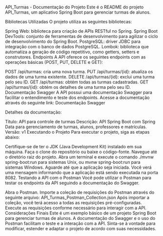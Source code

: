 API_Turmas - Documentação do Projeto
Este é o README do projeto API_Turmas, um aplicativo Spring Boot para gerenciar turmas de alunos.

Bibliotecas Utilizadas
O projeto utiliza as seguintes bibliotecas:

Spring Web: biblioteca para criação de APIs RESTful no Spring.
Spring Boot DevTools: conjunto de ferramentas de desenvolvimento para agilizar o ciclo de desenvolvimento do Spring Boot.
PostgreSQL: driver JDBC para integração com o banco de dados PostgreSQL.
Lombok: biblioteca que automatiza a geração de código repetitivo, como getters, setters e construtores.
Endpoints
A API oferece os seguintes endpoints com as operações básicas (POST, PUT, DELETE e GET):

POST /api/turmas: cria uma nova turma.
PUT /api/turmas/{id}: atualiza os dados de uma turma existente.
DELETE /api/turmas/{id}: exclui uma turma pelo seu ID.
GET /api/turmas: obtém todas as turmas cadastradas.
GET /api/turmas/{id}: obtém os detalhes de uma turma pelo seu ID.
Documentação Swagger
A API possui uma documentação Swagger para facilitar o entendimento e teste dos endpoints. Acesse a documentação através do seguinte link: Documentação Swagger

Detalhes da documentação:

Título: API para controle de turmas
Descrição: API Spring Boot com Spring Data para gerenciamento de turmas, alunos, professores e matrículas.
Versão: v1
Executando o Projeto
Para executar o projeto, siga as etapas abaixo:

Certifique-se de ter o JDK (Java Development Kit) instalado em sua máquina.
Faça o clone do repositório ou baixe o código-fonte.
Navegue até o diretório raiz do projeto.
Abra um terminal e execute o comando ./mvnw spring-boot:run para sistemas Unix, ou mvnw spring-boot:run para sistemas Windows.
Aguarde até que a aplicação seja iniciada. Você verá uma mensagem informando que a aplicação está sendo executada na porta 8082.
Testando a API com o Postman
Você pode utilizar o Postman para testar os endpoints da API seguindo a documentação do Swagger.

Abra o Postman.
Importe a coleção de requisições do Postman através do seguinte arquivo: API_Turmas_Postman_Collection.json
Após importar a coleção, você terá acesso a todas as requisições pré-configuradas.
Execute as requisições conforme necessário para interagir com a API.
Considerações Finais
Este é um exemplo básico de um projeto Spring Boot para gerenciar turmas de alunos. A documentação do Swagger e o uso do Postman facilitam o teste e a interação com a API. Sinta-se à vontade para modificar, estender e adaptar o projeto de acordo com suas necessidades.